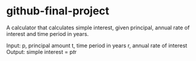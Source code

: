 # github-final-project
A calculator that calculates simple interest, given principal, annual rate of interest and time period in years.

Input:
  p, principal amount
  t, time period in years
  r, annual rate of interest
 Output:
  simple interest = p*t*r
